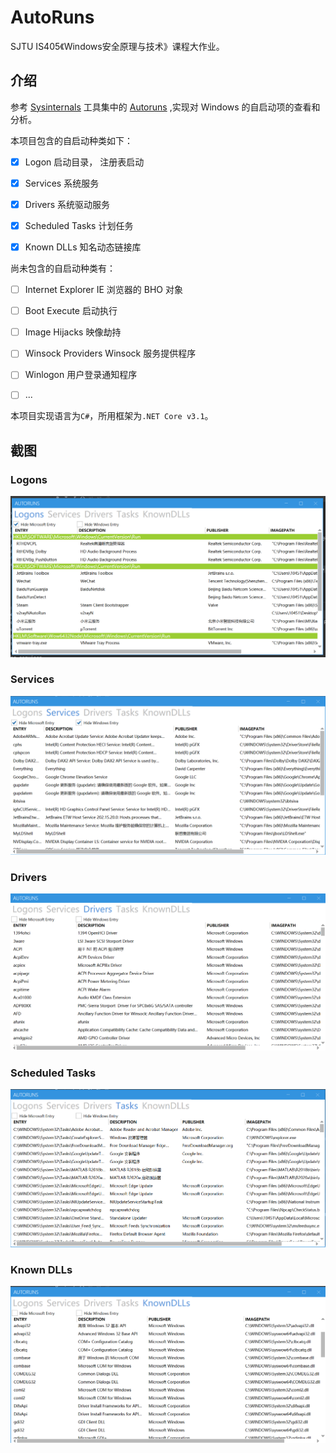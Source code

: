# AutoRuns
SJTU IS405《Windows安全原理与技术》课程大作业。

## 介绍
参考 [Sysinternals](https://docs.microsoft.com/en-us/sysinternals/) 工具集中的 [Autoruns](https://docs.microsoft.com/en-us/sysinternals/downloads/autoruns) ,实现对 Windows 的自启动项的查看和分析。

本项目包含的自启动种类如下：

- [x] Logon 启动目录， 注册表启动
 
- [x] Services 系统服务
 
- [x] Drivers 系统驱动服务
 
- [x] Scheduled Tasks 计划任务
 
- [x] Known DLLs 知名动态链接库

尚未包含的自启动种类有：

- [ ] Internet Explorer IE 浏览器的 BHO 对象
 
- [ ] Boot Execute 启动执行
 
- [ ] Image Hijacks 映像劫持

- [ ] Winsock Providers Winsock 服务提供程序
 
- [ ] Winlogon 用户登录通知程序
 
- [ ] ...

本项目实现语言为`C#`，所用框架为`.NET Core v3.1`。

## 截图
### Logons
![Logons](images/logons.png)
### Services
![Services](images/services.png)
### Drivers
![Drivers](images/drivers.png)
### Scheduled Tasks
![Scheduled Tasks](images/tasks.png)
### Known DLLs
![Known DLLs](images/dlls.png)